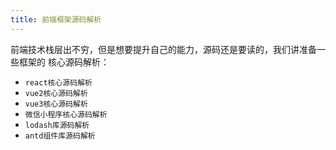 ```yaml
---
title: 前端框架源码解析
---
```


前端技术栈层出不穷，但是想要提升自己的能力，源码还是要读的，我们讲准备一些框架的
核心源码解析：

-   `react核心源码解析`
-   `vue2核心源码解析`
-   `vue3核心源码解析`
-   `微信小程序核心源码解析`
-   `lodash库源码解析`
-   `antd组件库源码解析`
